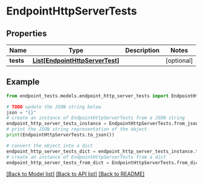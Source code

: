 # EndpointHttpServerTests


## Properties

Name | Type | Description | Notes
------------ | ------------- | ------------- | -------------
**tests** | [**List[EndpointHttpServerTest]**](EndpointHttpServerTest.md) |  | [optional] 

## Example

```python
from endpoint_tests.models.endpoint_http_server_tests import EndpointHttpServerTests

# TODO update the JSON string below
json = "{}"
# create an instance of EndpointHttpServerTests from a JSON string
endpoint_http_server_tests_instance = EndpointHttpServerTests.from_json(json)
# print the JSON string representation of the object
print(EndpointHttpServerTests.to_json())

# convert the object into a dict
endpoint_http_server_tests_dict = endpoint_http_server_tests_instance.to_dict()
# create an instance of EndpointHttpServerTests from a dict
endpoint_http_server_tests_from_dict = EndpointHttpServerTests.from_dict(endpoint_http_server_tests_dict)
```
[[Back to Model list]](../README.md#documentation-for-models) [[Back to API list]](../README.md#documentation-for-api-endpoints) [[Back to README]](../README.md)


